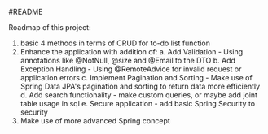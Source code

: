#README

Roadmap of this project:
1. basic 4 methods in terms of CRUD for to-do list function
2. Enhance the application with addition of:
   a. Add Validation - Using annotations like @NotNull, @size and @Email to the DTO
   b. Add Exception Handling - Using @RemoteAdvice for invalid request or application errors
   c. Implement Pagination and Sorting - Make use of Spring Data JPA's pagination and sorting to return data more efficiently
   d. Add search functionality - make custom queries, or maybe add joint table usage in sql
   e. Secure application - add basic Spring Security to security
3. Make use of more advanced Spring concept
